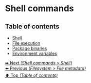 # Shell commands

## Table of contents

- [Shell](shell.md)
- [File execution](file_execution.md)
- [Package binaries](package_binaries.md)
- [Environment variables](environment_variables.md)

[➡ Next _(Shell commands > Shell)_](shell.md)<br>
[⬅️ Previous _(Filesystem > File metadata)_](../filesystem/file_metadata.md)<br>
[⬆️ Top _(Table of contents)_](../../README.md)<br>

